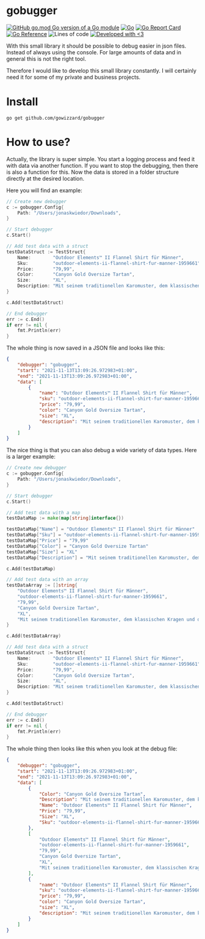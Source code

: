 # gobugger

[![GitHub go.mod Go version of a Go module](https://img.shields.io/github/go-mod/go-version/gowizzard/gobugger.svg)](https://golang.org/) [![Go](https://github.com/gowizzard/gobugger/actions/workflows/go.yml/badge.svg)](https://github.com/gowizzard/gobugger/actions/workflows/go.yml) [![Go Report Card](https://goreportcard.com/badge/github.com/gowizzard/gobugger)](https://goreportcard.com/report/github.com/gowizzard/gobugger) [![Go Reference](https://pkg.go.dev/badge/github.com/gowizzard/gobugger.svg)](https://pkg.go.dev/github.com/gowizzard/gobugger) ![Lines of code](https://img.shields.io/tokei/lines/github/gowizzard/gobugger) [![Developed with <3](https://img.shields.io/badge/Developed%20with-%3C3-19ABFF)](https://gowizzard/)

With this small library it should be possible to debug easier in json files. Instead of always using the console. For large amounts of data and in general this is not the right tool.

Therefore I would like to develop this small library constantly. I will certainly need it for some of my private and business projects.

# Install

```console
go get github.com/gowizzard/gobugger
```

# How to use?

Actually, the library is super simple. You start a logging process and feed it with data via another function. If you want to stop the debugging, then there is also a function for this. Now the data is stored in a folder structure directly at the desired location.

Here you will find an example:

```go
// Create new debugger
c := gobugger.Config{
    Path: "/Users/jonaskwiedor/Downloads",
}

// Start debugger
c.Start()

// Add test data with a struct
testDataStruct := TestStruct{
    Name:        "Outdoor Elements™ II Flannel Shirt für Männer",
    Sku:         "outdoor-elements-ii-flannel-shirt-fur-manner-1959661",
    Price:       "79,99",
    Color:       "Canyon Gold Oversize Tartan",
    Size:        "XL",
    Description: "Mit seinem traditionellen Karomuster, dem klassischen Kragen und den langen Ärmeln bringt dir dieses Hemd einen Casual-Look.",
}

c.Add(testDataStruct)

// End debugger
err := c.End()
if err != nil {
    fmt.Println(err)
}
```

The whole thing is now saved in a JSON file and looks like this:

```json
{
    "debugger": "gobugger",
    "start": "2021-11-13T13:09:26.972983+01:00",
    "end": "2021-11-13T13:09:26.972983+01:00",
    "data": [
        {
            "name": "Outdoor Elements™ II Flannel Shirt für Männer",
            "sku": "outdoor-elements-ii-flannel-shirt-fur-manner-1959661",
            "price": "79,99",
            "color": "Canyon Gold Oversize Tartan",
            "size": "XL",
            "description": "Mit seinem traditionellen Karomuster, dem klassischen Kragen und den langen Ärmeln bringt dir dieses Hemd einen Casual-Look."
        }
    ]
}
```

The nice thing is that you can also debug a wide variety of data types. Here is a larger example:

```go
// Create new debugger
c := gobugger.Config{
    Path: "/Users/jonaskwiedor/Downloads",
}

// Start debugger
c.Start()

// Add test data with a map
testDataMap := make(map[string]interface{})

testDataMap["Name"] = "Outdoor Elements™ II Flannel Shirt für Männer"
testDataMap["Sku"] = "outdoor-elements-ii-flannel-shirt-fur-manner-1959661"
testDataMap["Price"] = "79,99"
testDataMap["Color"] = "Canyon Gold Oversize Tartan"
testDataMap["Size"] = "XL"
testDataMap["Description"] = "Mit seinem traditionellen Karomuster, dem klassischen Kragen und den langen Ärmeln bringt dir dieses Hemd einen Casual-Look."

c.Add(testDataMap)

// Add test data with an array
testDataArray := []string{
    "Outdoor Elements™ II Flannel Shirt für Männer",
    "outdoor-elements-ii-flannel-shirt-fur-manner-1959661",
    "79,99",
    "Canyon Gold Oversize Tartan",
    "XL",
    "Mit seinem traditionellen Karomuster, dem klassischen Kragen und den langen Ärmeln bringt dir dieses Hemd einen Casual-Look.",
}

c.Add(testDataArray)

// Add test data with a struct
testDataStruct := TestStruct{
    Name:        "Outdoor Elements™ II Flannel Shirt für Männer",
    Sku:         "outdoor-elements-ii-flannel-shirt-fur-manner-1959661",
    Price:       "79,99",
    Color:       "Canyon Gold Oversize Tartan",
    Size:        "XL",
    Description: "Mit seinem traditionellen Karomuster, dem klassischen Kragen und den langen Ärmeln bringt dir dieses Hemd einen Casual-Look.",
}

c.Add(testDataStruct)

// End debugger
err := c.End()
if err != nil {
    fmt.Println(err)
}
```

The whole thing then looks like this when you look at the debug file:

```json
{
    "debugger": "gobugger",
    "start": "2021-11-13T13:09:26.972983+01:00",
    "end": "2021-11-13T13:09:26.972983+01:00",
    "data": [
        {
            "Color": "Canyon Gold Oversize Tartan",
            "Description": "Mit seinem traditionellen Karomuster, dem klassischen Kragen und den langen Ärmeln bringt dir dieses Hemd einen Casual-Look.",
            "Name": "Outdoor Elements™ II Flannel Shirt für Männer",
            "Price": "79,99",
            "Size": "XL",
            "Sku": "outdoor-elements-ii-flannel-shirt-fur-manner-1959661"
        },
        [
            "Outdoor Elements™ II Flannel Shirt für Männer",
            "outdoor-elements-ii-flannel-shirt-fur-manner-1959661",
            "79,99",
            "Canyon Gold Oversize Tartan",
            "XL",
            "Mit seinem traditionellen Karomuster, dem klassischen Kragen und den langen Ärmeln bringt dir dieses Hemd einen Casual-Look."
        ],
        {
            "name": "Outdoor Elements™ II Flannel Shirt für Männer",
            "sku": "outdoor-elements-ii-flannel-shirt-fur-manner-1959661",
            "price": "79,99",
            "color": "Canyon Gold Oversize Tartan",
            "size": "XL",
            "description": "Mit seinem traditionellen Karomuster, dem klassischen Kragen und den langen Ärmeln bringt dir dieses Hemd einen Casual-Look."
        }
    ]
}
```
